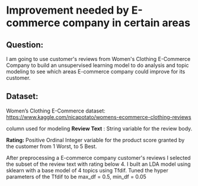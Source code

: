 # Improvement needed by E-commerce company in certain areas

## Question:
I am going to use customer's reviews from Women's Clothing E-Commerce Company to build an unsupervised learning model 
to do analysis and topic modeling to see which areas E-commerce company could improve for its customer.

## Dataset:

Women’s Clothing E-Commerce dataset:
https://www.kaggle.com/nicapotato/womens-ecommerce-clothing-reviews

column used for modeling 
**Review Text** : String variable for the review body.

**Rating:** Positive Ordinal Integer variable for the product score granted by the customer from 1 Worst, to 5 Best.


After preprocessing a E-commerce company customer's reviews I selected the subset of the review text with rating below 4.
I built an LDA model using sklearn with a base model of 4 topics using Tfdif. Tuned the hyper parameters of the Tfdif to be max_df = 0.5, 
                                min_df = 0.05
                             
